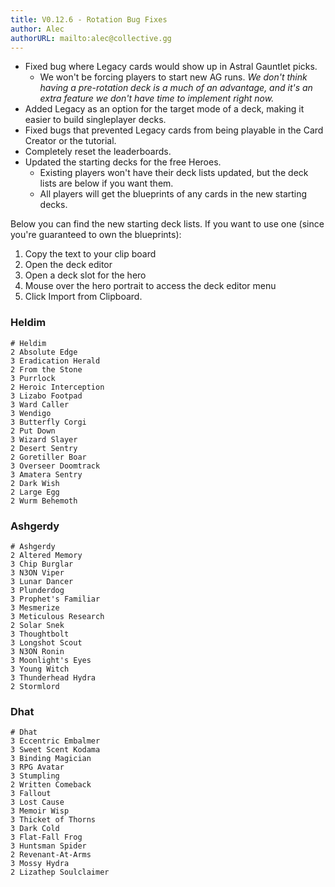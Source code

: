 ```yaml
---
title: V0.12.6 - Rotation Bug Fixes
author: Alec
authorURL: mailto:alec@collective.gg
---
```


- Fixed bug where Legacy cards would show up in Astral Gauntlet picks.
    - We won't be forcing players to start new AG runs. _We don't think having a pre-rotation deck is a much of an advantage, and it's an extra feature we don't have time to implement right now._
- Added Legacy as an option for the target mode of a deck, making it easier to build singleplayer decks.
- Fixed bugs that prevented Legacy cards from being playable in the Card Creator or the tutorial.
- Completely reset the leaderboards.
- Updated the starting decks for the free Heroes.
    - Existing players won't have their deck lists updated, but the deck lists are below if you want them.
    - All players will get the blueprints of any cards in the new starting decks.

Below you can find the new starting deck lists. If you want to use one (since you're guaranteed to own the blueprints):

1) Copy the text to your clip board
1) Open the deck editor
1) Open a deck slot for the hero
1) Mouse over the hero portrait to access the deck editor menu
1) Click Import from Clipboard.

### Heldim

```
# Heldim
2 Absolute Edge
3 Eradication Herald
2 From the Stone
3 Purrlock
2 Heroic Interception
3 Lizabo Footpad
3 Ward Caller
3 Wendigo
3 Butterfly Corgi
2 Put Down
3 Wizard Slayer
2 Desert Sentry
2 Goretiller Boar
3 Overseer Doomtrack
3 Amatera Sentry
2 Dark Wish
2 Large Egg
2 Wurm Behemoth
```

### Ashgerdy

```
# Ashgerdy
2 Altered Memory
3 Chip Burglar
3 N3ON Viper
3 Lunar Dancer
3 Plunderdog
3 Prophet's Familiar
3 Mesmerize
3 Meticulous Research
2 Solar Snek
3 Thoughtbolt
3 Longshot Scout
3 N3ON Ronin
3 Moonlight's Eyes
3 Young Witch
3 Thunderhead Hydra
2 Stormlord
```

### Dhat

```
# Dhat
3 Eccentric Embalmer
3 Sweet Scent Kodama
3 Binding Magician
3 RPG Avatar
3 Stumpling
2 Written Comeback
3 Fallout
3 Lost Cause
3 Memoir Wisp
3 Thicket of Thorns
3 Dark Cold
3 Flat-Fall Frog
3 Huntsman Spider
2 Revenant-At-Arms
3 Mossy Hydra
2 Lizathep Soulclaimer
```
